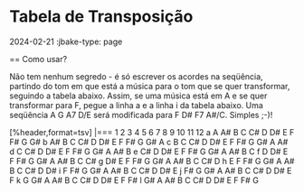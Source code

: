 # Tabela de Transposição
2024-02-21
:jbake-type: page

== Como usar?

Não tem nenhum segredo - é só escrever os acordes na seqüência, partindo do tom em que está a música para o tom que se quer transformar, seguindo a tabela abaixo. Assim, se uma música está em A e se quer transformar para F,   pegue a linha a e a linha i da tabela abaixo. Uma seqüência A G A7 D/E será modificada para F D# F7 A#/C. Simples ;-)!

[%header,format=tsv]
|===
 	1	2	3	4	5	6	7	8	9	10	11	12
a	A	A#	B	C	C#	D	D#	E	F	F#	G	G#
b	A#	B	C	C#	D	D#	E	F	F#	G	G#	A
c	B	C	C#	D	D#	E	F	F#	G	G#	A	A#
d	C	C#	D	D#	E	F	F#	G	G#	A	A#	B
e	C#	D	D#	E	F	F#	G	G#	A	A#	B	C
f	D	D#	E	F	F#	G	G#	A	A#	B	C	C#
g	D#	E	F	F#	G	G#	A	A#	B	C	C#	D
h	E	F	F#	G	G#	A	A#	B	C	C#	D	D#
i	F	F#	G	G#	A	A#	B	C	C#	D	D#	E
j	F#	G	G#	A	A#	B	C	C#	D	D#	E	F
k	G	G#	A	A#	B	C	C#	D	D#	E	F	F#
l	G#	A	A#	B	C	C#	D	D#	E	F	F#	G
